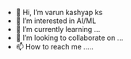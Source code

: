 - 👋 Hi, I’m  varun kashyap ks
- 👀 I’m interested in AI/ML
- 🌱 I’m currently learning ...
- 💞️ I’m looking to collaborate on ...
- 📫 How to reach me .....
<!---
varunkashyapks/varunkashyapks is a ✨ special ✨ repository because its `README.md` (this file) appears on your GitHub profile.
You can click the Preview link to take a look at your changes.
--->
 
